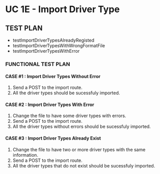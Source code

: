 # UC 1E - Import Driver Type #

## TEST PLAN ##

* testImportDriverTypesAlreadyRegisted
* testImportDriverTypesWithWrongFormatFile
* testImportDriverTypesWithError

### FUNCTIONAL TEST PLAN ###

#### CASE #1 : Import Driver Types Without Error ####
1. Send a POST to the import route.
2. All the driver types should be sucessfuly imported.

#### CASE #2 : Import Driver Types With Error ####
1. Change the file to have some driver types with errors.
2. Send a POST to the import route.
3. All the driver types without errors should be sucessfuly imported.

#### CASE #3 : Import Driver Types Already Exist ####
1. Change the file to have two or more driver types with the same information.
2. Send a POST to the import route.
3. All the driver types that do not exist should be sucessfuly imported.